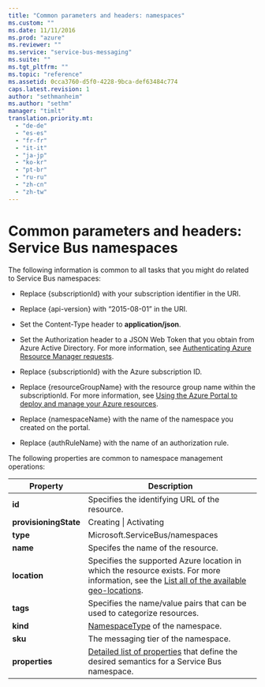 ```yaml
---
title: "Common parameters and headers: namespaces"
ms.custom: ""
ms.date: 11/11/2016
ms.prod: "azure"
ms.reviewer: ""
ms.service: "service-bus-messaging"
ms.suite: ""
ms.tgt_pltfrm: ""
ms.topic: "reference"
ms.assetid: 0cca3760-d5f0-4228-9bca-def63484c774
caps.latest.revision: 1
author: "sethmanheim"
ms.author: "sethm"
manager: "timlt"
translation.priority.mt: 
  - "de-de"
  - "es-es"
  - "fr-fr"
  - "it-it"
  - "ja-jp"
  - "ko-kr"
  - "pt-br"
  - "ru-ru"
  - "zh-cn"
  - "zh-tw"
---
```


# Common parameters and headers: Service Bus namespaces
  
The following information is common to all tasks that you might do related to Service Bus namespaces:  
  
-   Replace {subscriptionId} with your subscription identifier in the URI.  
  
-   Replace {api-version} with “2015-08-01” in the URI.  
  
-   Set the Content-Type header to **application/json**.  
  
-   Set the Authorization header to a JSON Web Token that you obtain from Azure Active Directory. For more information, see [Authenticating Azure Resource Manager requests](https://msdn.microsoft.com/library/dn790557.aspx).  
  
-   Replace {subscriptionId} with the Azure subscription ID.  
  
-   Replace {resourceGroupName} with the resource group name within the subscriptionId. For more information, see [Using the Azure Portal to deploy and manage your Azure resources](https://azure.microsoft.com/documentation/articles/resource-group-portal/).  
  
-   Replace {namespaceName} with the name of the namespace you created on the portal.  
  
-   Replace {authRuleName} with the name of an authorization rule.  
  
 The following properties are common to namespace management operations:  
  
|Property|Description|  
|--------------|-----------------|  
|**id**|Specifies the identifying URL of the resource.|  
|**provisioningState**|Creating &#124; Activating|  
|**type**|Microsoft.ServiceBus/namespaces|  
|**name**|Specifes the name of the resource.|  
|**location**|Specifies the supported Azure location in which the resource exists. For more information, see the [List all of the available geo-locations](https://azure.microsoft.com/regions/).|  
|**tags**|Specifies the name/value pairs that can be used to categorize resources.|  
|**kind**|[NamespaceType](https://msdn.microsoft.com/library/azure/microsoft.servicebus.management.namespacetype.aspx) of the namespace.|  
|**sku**|The messaging tier of the namespace.|  
|**properties**|[Detailed list of properties](https://msdn.microsoft.com/library/azure/microsoft.servicebus.management.namespacedescription_properties.aspx) that define the desired semantics for a Service Bus namespace.|  
